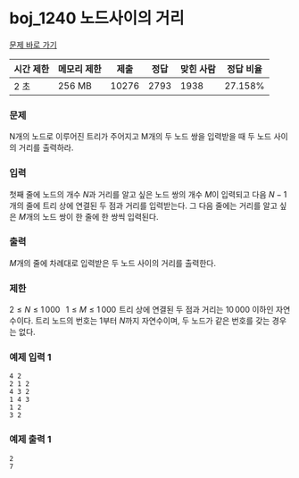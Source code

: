 # boj_1240 노드사이의 거리
<a href = "https://www.acmicpc.net/problem/1240"> 문제 바로 가기 </a>

|**시간 제한**|**메모리 제한**|**제출**|**정답**|**맞힌 사람**|**정답 비율**|
|-----------|-------------|------|------|----------|----------|
| 2 초      | 256 MB      | 10276 | 2793 | 1938     | 27.158%  |

### 문제
N개의 노드로 이루어진 트리가 주어지고 M개의 두 노드 쌍을 입력받을 때 두 노드 사이의 거리를 출력하라.

### 입력
첫째 줄에 노드의 개수 
$N$과 거리를 알고 싶은 노드 쌍의 개수 
$M$이 입력되고 다음 
$N-1$개의 줄에 트리 상에 연결된 두 점과 거리를 입력받는다. 그 다음 줄에는 거리를 알고 싶은 
$M$개의 노드 쌍이 한 줄에 한 쌍씩 입력된다.

### 출력
$M$개의 줄에 차례대로 입력받은 두 노드 사이의 거리를 출력한다.

### 제한
$2≤N≤1\,000$ 
 
$1≤M≤1\,000$ 
트리 상에 연결된 두 점과 거리는 
$10\,000$ 이하인 자연수이다.
트리 노드의 번호는 
$1$부터 
$N$까지 자연수이며, 두 노드가 같은 번호를 갖는 경우는 없다.

### 예제 입력 1
```
4 2
2 1 2
4 3 2
1 4 3
1 2
3 2
```

### 예제 출력 1
```
2
7
```

